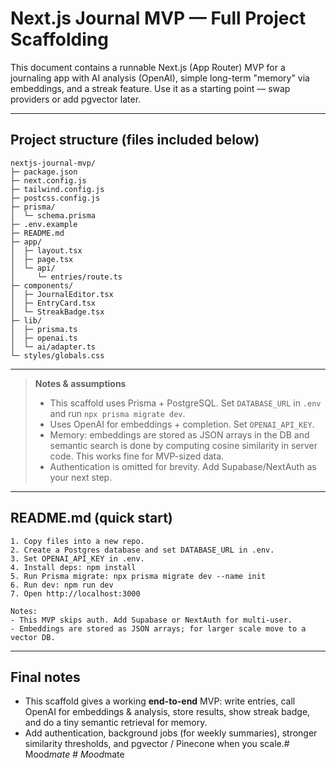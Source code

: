 # Next.js Journal MVP — Full Project Scaffolding

This document contains a runnable Next.js (App Router) MVP for a journaling app with AI analysis (OpenAI), simple long-term "memory" via embeddings, and a streak feature. Use it as a starting point — swap providers or add pgvector later.

---

## Project structure (files included below)

```
nextjs-journal-mvp/
├─ package.json
├─ next.config.js
├─ tailwind.config.js
├─ postcss.config.js
├─ prisma/
│  └─ schema.prisma
├─ .env.example
├─ README.md
├─ app/
│  ├─ layout.tsx
│  ├─ page.tsx
│  └─ api/
│     └─ entries/route.ts
├─ components/
│  ├─ JournalEditor.tsx
│  ├─ EntryCard.tsx
│  └─ StreakBadge.tsx
├─ lib/
│  ├─ prisma.ts
│  ├─ openai.ts
│  └─ ai/adapter.ts
└─ styles/globals.css
```

---

> **Notes & assumptions**
>
> * This scaffold uses Prisma + PostgreSQL. Set `DATABASE_URL` in `.env` and run `npx prisma migrate dev`.
> * Uses OpenAI for embeddings + completion. Set `OPENAI_API_KEY`.
> * Memory: embeddings are stored as JSON arrays in the DB and semantic search is done by computing cosine similarity in server code. This works fine for MVP-sized data.
> * Authentication is omitted for brevity. Add Supabase/NextAuth as your next step.

---

## README.md (quick start)

```
1. Copy files into a new repo.
2. Create a Postgres database and set DATABASE_URL in .env.
3. Set OPENAI_API_KEY in .env.
4. Install deps: npm install
5. Run Prisma migrate: npx prisma migrate dev --name init
6. Run dev: npm run dev
7. Open http://localhost:3000

Notes:
- This MVP skips auth. Add Supabase or NextAuth for multi-user.
- Embeddings are stored as JSON arrays; for larger scale move to a vector DB.
```

---

## Final notes

* This scaffold gives a working **end-to-end** MVP: write entries, call OpenAI for embeddings & analysis, store results, show streak badge, and do a tiny semantic retrieval for memory.
* Add authentication, background jobs (for weekly summaries), stronger similarity thresholds, and pgvector / Pinecone when you scale.#   M o o d _ m a t e  
 #   M o o d _ m a t e  
 